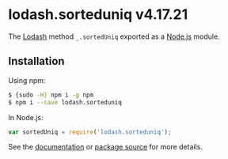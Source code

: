 # lodash.sorteduniq v4.17.21

The [Lodash](https://lodash.com/) method `_.sortedUniq` exported as a [Node.js](https://nodejs.org/) module.

## Installation

Using npm:
```bash
$ {sudo -H} npm i -g npm
$ npm i --save lodash.sorteduniq
```

In Node.js:
```js
var sortedUniq = require('lodash.sorteduniq');
```

See the [documentation](https://lodash.com/docs#sortedUniq) or [package source](https://github.com/lodash/lodash/blob/4.17.21-npm-packages/lodash.sorteduniq) for more details.
